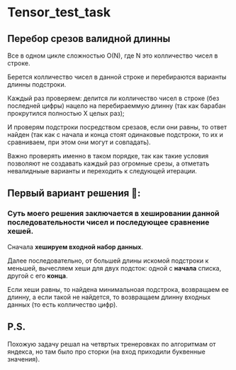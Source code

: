 # Tensor_test_task

## Перебор срезов валидной длинны

Все в одном цикле сложностью O(N), где N это колличество чисел в строке.

Берется колличество чисел в данной строке и перебираются варианты длинны подстроки.

Каждый раз проверяем: делится ли колличество чисел в строке (без последней цифры) нацело на перебираеммую длинну (так как барабан прокрутился полностью X целых раз);

И проверям подстроки посредством срезаов, если они равны, то ответ найден (так как с начала и конца стоят одинаковые подстроки, то их и сравниваем, при этом они могут и совпадать).

Важно проверять именно в таком порядке, так как такие условия позволяют не создавать каждый раз огромные срезы, а отметать невалидныые варианты и переходить к следующей итерации.


## Первый вариант решения 🤡:

### Суть моего решения заключается в хешировании данной последовательности чисел и последующее сравнение хешей.

Сначала **хешируем входной набор данных**.

Далее последовательно, от большей длины искомой подстроки к меньшей, вычесляем хеши для двух подсток: одной с **начала** списка, другой с его **конца**.

Если хеши равны, то найдена минимальноая подстрока, возвращаем ее длинну, а если такой не найдется, то возвращаем длинну входных данных (то есть колличество цифр).

## P.S.
Похожую задачу решал на четвртых тренеровках по алгоритмам от яндекса, но там было про сторки (на вход приходили буквенные значения).
